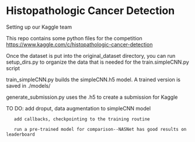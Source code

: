 # Histopathologic Cancer Detection
Setting up our Kaggle team

This repo contains some python files for the competition https://www.kaggle.com/c/histopathologic-cancer-detection

Once the dataset is put into the original_dataset directory, you can run setup_dirs.py to organize the data that
is needed for the train.simpleCNN.py script

train_simpleCNN.py builds the simpleCNN.h5 model. A trained version is saved in ./models/

generate_submission.py uses the .h5 to create a submission for Kaggle

TO DO: add droput, data augmentation to simpleCNN model

       add callbacks, checkpointing to the training routine

       run a pre-trained model for comparison--NASNet has good results on leaderboard
